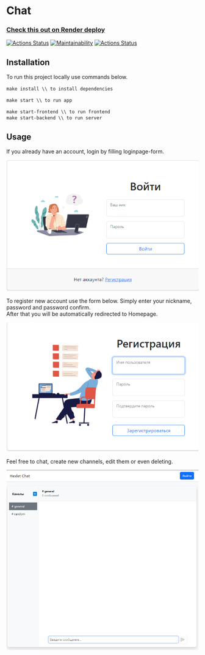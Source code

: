 # Chat

### [Check this out on Render deploy](https://slack-chat-v2.onrender.com/)

[![Actions Status](https://github.com/KirillTheStranger/frontend-project-12/actions/workflows/hexlet-check.yml/badge.svg)](https://github.com/KirillTheStranger/frontend-project-12/actions) [![Maintainability](https://api.codeclimate.com/v1/badges/8586f67ced9fdf20222f/maintainability)](https://codeclimate.com/github/KirillTheStranger/frontend-project-12/maintainability) [![Actions Status](https://github.com/KirillTheStranger/frontend-project-12/actions/workflows/eslint-check.yml/badge.svg)](https://github.com/KirillTheStranger/frontend-project-12/actions)

## Installation

To run this project locally use commands below.

```
make install \\ to install dependencies
```

```
make start \\ to run app
```

```
make start-frontend \\ to run frontend
make start-backend \\ to run server
```

## Usage

If you already have an account, login by filling loginpage-form.

![login.png](frontend/public/login.png)

To register new account use the form below. Simply enter your nickname, password and password confirm. <br>After that you will be automatically redirected to Homepage.

![signup.png](frontend/public/signup.png)

Feel free to chat, create new channels, edit them or even deleting.

![home.png](frontend/public/home.png)
